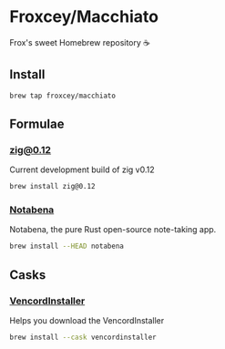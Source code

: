 # Froxcey/Macchiato

Frox's sweet Homebrew repository ☕

## Install

```sh
brew tap froxcey/macchiato
```

## Formulae

### [zig@0.12](https://ziglang.org/)

Current development build of zig v0.12

```sh
brew install zig@0.12
```

### [Notabena](https://github.com/ThatFrogDev/notabena/)

Notabena, the pure Rust open-source note-taking app.

```sh
brew install --HEAD notabena
```

## Casks

### [VencordInstaller](https://vencord.dev/)

Helps you download the VencordInstaller

```sh
brew install --cask vencordinstaller
```


